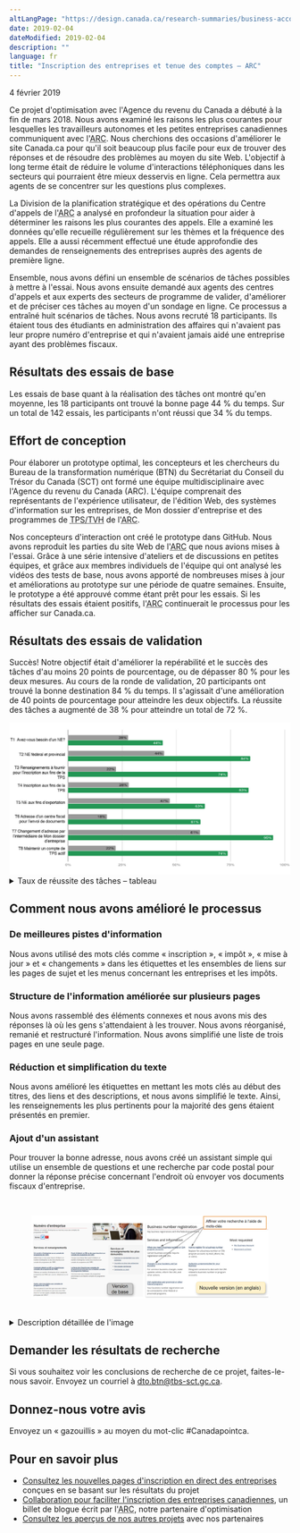 ```yaml
---
altLangPage: "https://design.canada.ca/research-summaries/business-account-research-summary.html"
date: 2019-02-04
dateModified: 2019-02-04
description: ""
language: fr
title: "Inscription des entreprises et tenue des comptes – ARC"
---
```

<p class="post-meta">4 février 2019</p>
<p>Ce projet d'optimisation avec l'Agence du revenu du Canada a débuté à la fin de mars 2018. Nous avons examiné les raisons les plus courantes pour lesquelles les travailleurs autonomes et les petites entreprises canadiennes communiquent avec l'<abbr title="Agence du revenu du Canada">ARC</abbr>. Nous cherchions des occasions d'améliorer le site Canada.ca pour qu'il soit beaucoup plus facile pour eux de trouver des réponses et de résoudre des problèmes au moyen du site Web. L'objectif à long terme était de réduire le volume d'interactions téléphoniques dans les secteurs qui pourraient être mieux desservis en ligne. Cela permettra aux agents de se concentrer sur les questions plus complexes.</p>
<p>La Division de la planification stratégique et des opérations du Centre d'appels de l'<abbr title="Agence du revenu du Canada">ARC</abbr> a analysé en profondeur la situation pour aider à déterminer les raisons les plus courantes des appels. Elle a examiné les données qu'elle recueille régulièrement sur les thèmes et la fréquence des appels. Elle a aussi récemment effectué une étude approfondie des demandes de renseignements des entreprises auprès des agents de première ligne.</p>
<p>Ensemble, nous avons défini un ensemble de scénarios de tâches possibles à mettre à l'essai. Nous avons ensuite demandé aux agents des centres d'appels et aux experts des secteurs de programme de valider, d'améliorer et de préciser ces tâches au moyen d'un sondage en ligne. Ce processus a entraîné huit scénarios de tâches. Nous avons recruté 18 participants. Ils étaient tous des étudiants en administration des affaires qui n'avaient pas leur propre numéro d'entreprise et qui n'avaient jamais aidé une entreprise ayant des problèmes fiscaux.</p>
<h2>Résultats des essais de base</h2>
<p>Les essais de base quant à la réalisation des tâches ont montré qu'en moyenne, les 18 participants ont trouvé la bonne page 44&nbsp;% du temps. Sur un total de 142 essais, les participants n'ont réussi que 34&nbsp;% du temps.</p>
<h2>Effort de conception</h2>
<p>Pour élaborer un prototype optimal, les concepteurs et les chercheurs du Bureau de la transformation numérique (BTN) du Secrétariat du Conseil du Trésor du Canada (SCT) ont formé une équipe multidisciplinaire avec l'Agence du revenu du Canada (ARC). L'équipe comprenait des représentants de l'expérience utilisateur, de l'édition Web, des systèmes d'information sur les entreprises, de Mon dossier d'entreprise et des programmes de <abbr title="taxe sur les produits et services/taxe de vente harmonisée">TPS/TVH</abbr> de l'<abbr title="Agence du revenu du Canada">ARC</abbr>.</p>
<p>Nos concepteurs d'interaction ont créé le prototype dans GitHub. Nous avons reproduit les parties du site Web de l'<abbr title="Agence du revenu du Canada">ARC</abbr> que nous avions mises à l'essai. Grâce à une série intensive d'ateliers et de discussions en petites équipes, et grâce aux membres individuels de l'équipe qui ont analysé les vidéos des tests de base, nous avons apporté de nombreuses mises à jour et améliorations au prototype sur une période de quatre semaines. Ensuite, le prototype a été approuvé comme étant prêt pour les essais. Si les résultats des essais étaient positifs, l'<abbr title="Agence du revenu du Canada">ARC</abbr> continuerait le processus pour les afficher sur Canada.ca.</p>
<h2>Résultats des essais de validation</h2>
<p>Succès! Notre objectif était d'améliorer la repérabilité et le succès des tâches d'au moins 20 points de pourcentage, ou de dépasser 80&nbsp;% pour les deux mesures. Au cours de la ronde de validation, 20 participants ont trouvé la bonne destination 84&nbsp;% du temps. Il s'agissait d'une amélioration de 40 points de pourcentage pour atteindre les deux objectifs. La réussite des tâches a augmenté de 38&nbsp;% pour atteindre un total de 72&nbsp;%.</p>
<div> <img class="img-responsive hidden-sm hidden-xs" alt="Voir le tableau qui suit pour les données." src="/resumes-recherche/images/comptes-entreprises-taux-de-reussite.jpg"/></div>
<div class="row col-md-8">
  <details>
    <summary> Taux de réussite des tâches – tableau </summary>
    <p>Mesure de base au début du projet, validation sur prototype restructuré par l'équipe de projet.</p>
    <div class="table-bravo">
      <table class="table table-bordered">
        <thead>
          <tr>
            <th scope="col">Tâche</th>
            <th scope="col">Base</th>
            <th scope="col">Validation</th>
          </tr>
        </thead>
        <tbody>
          <tr>
            <td>1. Avez-vous besoin d'un <abbr title="Numéro d'entreprise">NE</abbr>?</td>
            <td  >28&nbsp;%</td>
            <td>44&nbsp;%</td>
          </tr>
          <tr>
            <td>2. <abbr title="Numéro d'entreprise">NE</abbr> fédéral et provincial</td>
            <td>44&nbsp;%</td>
            <td>84&nbsp;%</td>
          </tr>
          <tr>
            <td>3. Renseignements à fournir pour l'inscription aux fins de la <abbr title="taxe sur les produits et services">TPS</abbr></td>
            <td  >22&nbsp;%</td>
            <td>74&nbsp;%</td>
          </tr>
          <tr>
            <td>4. Inscription aux fins de la <abbr title="taxe sur les produits et services">TPS</abbr></td>
            <td  >28&nbsp;%</td>
            <td>83&nbsp;%</td>
          </tr>
          <tr>
            <td>5. <abbr title="Numéro d'entreprise">NE</abbr> aux fins d'exportation</td>
            <td  >47&nbsp;%</td>
            <td>63&nbsp;%</td>
          </tr>
          <tr>
            <td>6. Adresse d'un centre fiscal pour l'envoi de documents </td>
            <td  >18&nbsp;%</td>
            <td>61&nbsp;%</td>
          </tr>
          <tr>
            <td>7. Changement d'adresse par l'intermédiaire de Mon dossier d'entreprise </td>
            <td  >61&nbsp;%</td>
            <td>95&nbsp;%</td>
          </tr>
          <tr>
            <td>8. Maintenir un compte de <abbr title="taxe sur les produits et services">TPS</abbr> actif </td>
            <td  >22&nbsp;%</td>
            <td>74&nbsp;%</td>
          </tr>
        </tbody>
      </table>
    </div>
  </details>
</div>
<h2>Comment nous avons amélioré le processus</h2>
<h3>De meilleures pistes d'information</h3>
<p>Nous avons utilisé des mots clés comme «&nbsp;inscription&nbsp;», «&nbsp;impôt&nbsp;», «&nbsp;mise à jour&nbsp;» et «&nbsp;changements&nbsp;» dans les étiquettes et les ensembles de liens sur les pages de sujet et les menus concernant les entreprises et les impôts.</p>
<h3>Structure de l'information améliorée sur plusieurs pages</h3>
<p>Nous avons rassemblé des éléments connexes et nous avons mis des réponses là où les gens s'attendaient à les trouver. Nous avons réorganisé, remanié et restructuré l'information. Nous avons simplifié une liste de trois pages en une seule page.</p>
<h3>Réduction et simplification du texte</h3>
<p>Nous avons amélioré les étiquettes en mettant les mots clés au début des titres, des liens et des descriptions, et nous avons simplifié le texte. Ainsi, les renseignements les plus pertinents pour la majorité des gens étaient présentés en premier.</p>
<h3>Ajout d'un assistant</h3>
<p>Pour trouver la bonne adresse, nous avons créé un assistant simple qui utilise un ensemble de questions et une recherche par code postal pour donner la réponse précise concernant l'endroit où envoyer vos documents fiscaux d'entreprise.</p>
<br>
<figure> <img class="img-responsive" alt="Images «&nbsp;avant&nbsp;» et «&nbsp;après&nbsp;» des pages «&nbsp;Numéro d'entreprise&nbsp;» qui contiennent des renseignements pour l'inscription au numéro d'entreprise auprès de l'ARC." src="/resumes-recherche/images/avant-apres-NE.jpg" /> </figure>
<br>
<div class="col-md-8 row">
  <details>
    <summary>Description détaillée de l'image</summary>
    <p>Deux pages Web sont affichées côte à côte. La page de gauche porte la mention «&nbsp;Version de base&nbsp;» et affiche la page Web «&nbsp;Numéro d'entreprise&nbsp;» sur laquelle il manquait du contenu que les utilisateurs s'attendaient à trouver. </p>
    <p>La page de droite porte la mention «&nbsp;Nouvelle version (en anglais)&nbsp;» et affiche la page Web «&nbsp;Inscription au numéro d'entreprise&nbsp;» qui contient les nouveaux sujets. Des flèches pointent vers les nouveaux liens d'accueil avec l'annotation «&nbsp;Affiner votre recherche à l'aide de mots-clés&nbsp;». </p>
  </details>
</div>
<h2>Demander les résultats de recherche</h2>
<p>Si vous souhaitez voir les conclusions de recherche de ce projet, faites-le-nous savoir. Envoyez un courriel à <a href="mailto:dto.btn@tbs-sct.gc.ca">dto.btn@tbs-sct.gc.ca</a>.</p>
<h2>Donnez-nous votre avis</h2>
<p>Envoyez un «&nbsp;gazouillis&nbsp;» au moyen du mot-clic #Canadapointca.</p>
<h2>Pour en savoir plus </h2>
<ul>
  <li><a href="https://www.canada.ca/fr/agence-revenu/services/impot/entreprises/sujets/inscrire-votre-entreprise/inscription-direct-entreprises-apercu.html">Consultez les nouvelles pages d'inscription en direct des entreprises</a> conçues en se basant sur les résultats du projet</li>
  <li><a href=" {{ '/2019/02/04/comptes-entreprises.html' | prepend: site.urlalt[ page.language ] }} ">Collaboration pour faciliter l'inscription des entreprises canadiennes</a>, un billet de blogue écrit par l'<abbr title="Agence du revenu du Canada">ARC</abbr>, notre partenaire d'optimisation</li>
  <li><a href=" {{ '/pages/apercu-projet.html' | prepend: site.urlalt[ page.language ] }} ">Consultez les aperçus de nos autres projets</a> avec nos partenaires</li>
</ul>